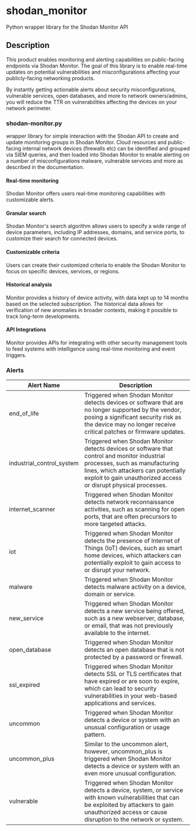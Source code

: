 # shodan_monitor
Python wrapper library for the Shodan Monitor API


## Description
This product enables monitoring and alerting capabilities on public-facing endpoints via Shodan Monitor. The goal of this library is to enable real-time updates on potential vulnerabilities and misconfigurations affecting your publicly-facing networking products.

By instantly getting actionable alerts about security misconfigurations, vulnerable services, open databases, and more to network owners/admins, you will reduce the TTR on vulnerabilities affecting the devices on your network perimeter.

### shodan-monitor.py
wrapper library for simple interaction with the Shodan API to create and update monitoring groups in Shodan Monitor.
Cloud resources and public-facing internal network devices (firewalls etc) can be identified and grouped via SIEM queries, and then loaded into Shodan Monitor to enable alerting on a number of misconfigurations malware, vulnerable services and more as described in the documentation.

#### Real-time monitoring
Shodan Monitor offers users real-time monitoring capabilities with customizable alerts. 
#### Granular search
Shodan Monitor's search algorithm allows users to specify a wide range of device parameters, including IP addresses, domains, and service ports, to customize their search for connected devices.
#### Customizable criteria
Users can create their customized criteria to enable the Shodan Monitor to focus on specific devices, services, or regions.
#### Historical analysis
Monitor provides a history of device activity, with data kept up to 14 months based on the selected subscription. The historical data allows for verification of new anomalies in broader contexts, making it possible to track long-term developments.
#### API Integrations
Monitor provides APls for integrating with other security management tools to feed systems with intelligence using real-time monitoring and event triggers.
### Alerts
| Alert Name              | Description                                                                                                                                                      |
|-------------------------|------------------------------------------------------------------------------------------------------------------------------------------------------------------|
| end_of_life            | Triggered when Shodan Monitor detects devices or software that are no longer supported by the vendor, posing a significant security risk as the device may no longer receive critical patches or firmware updates. |
| industrial_control_system | Triggered when Shodan Monitor detects devices or software that control and monitor industrial processes, such as manufacturing lines, which attackers can potentially exploit to gain unauthorized access or disrupt physical processes. |
| internet_scanner       | Triggered when Shodan Monitor detects network reconnaissance activities, such as scanning for open ports, that are often precursors to more targeted attacks.      |
| iot                   | Triggered when Shodan Monitor detects the presence of Internet of Things (IoT) devices, such as smart home devices, which attackers can potentially exploit to gain access to or disrupt your network. |
| malware               | Triggered when Shodan Monitor detects malware activity on a device, domain or service.                                                                           |
| new_service           | Triggered when Shodan Monitor detects a new service being offered, such as a new webserver, database, or email, that was not previously available to the internet. |
| open_database         | Triggered when Shodan Monitor detects an open database that is not protected by a password or firewall.                                                          |
| ssl_expired           | Triggered when Shodan Monitor detects SSL or TLS certificates that have expired or are soon to expire, which can lead to security vulnerabilities in your web-based applications and services. |
| uncommon              | Triggered when Shodan Monitor detects a device or system with an unusual configuration or usage pattern.                                                         |
| uncommon_plus         | Similar to the uncommon alert, however, uncommon_plus is triggered when Shodan Monitor detects a device or system with an even more unusual configuration.        |
| vulnerable            | Triggered when Shodan Monitor detects a device, system, or service with known vulnerabilities that can be exploited by attackers to gain unauthorized access or cause disruption to the network or system. |
